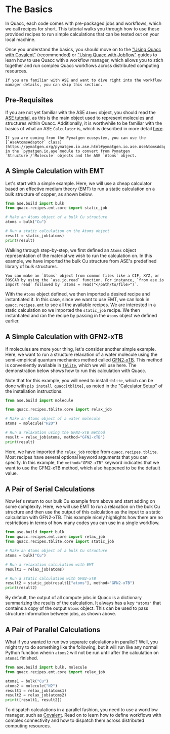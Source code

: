 # The Basics

In Quacc, each code comes with pre-packaged jobs and workflows, which we call recipes for short. This tutorial walks you through how to use these provided recipes to run simple calculations that can be tested out on your local machine.

Once you understand the basics, you should move on to the ["Using Quacc with Covalent"](covalent.md) (recommended) or ["Using Quacc with Jobflow"](advanced/jobflow.md) guides to learn how to use Quacc with a workflow manager, which allows you to stich together and run complex Quacc workflows across distributed computing resources.

```{note}
If you are familiar with ASE and want to dive right into the workflow manager details, you can skip this section.
```

## Pre-Requisites

If you are not yet familiar with the ASE `Atoms` object, you should read the [ASE tutorial](https://wiki.fysik.dtu.dk/ase/ase/atoms.html), as this is the main object used to represent molecules and structures within Quacc. Additionally, it is worthwhile to be familiar with the basics of what an ASE `Calculator` is, which is described in more detail [here](https://wiki.fysik.dtu.dk/ase/ase/calculators/calculators.html).

```{hint}
If you are coming from the Pymatgen ecosystem, you can use the [`AseAtomsAdaptor` class](https://pymatgen.org/pymatgen.io.ase.html#pymatgen.io.ase.AseAtomsAdaptor) in the `pymatgen.io.ase`module to convert from Pymatgen `Structure`/`Molecule` objects and the ASE `Atoms` object.
```

## A Simple Calculation with EMT

Let's start with a simple example. Here, we will use a cheap calculator based on effective medium theory (EMT) to run a static calculation on a bulk structure of copper, as shown below.

```python
from ase.build import bulk
from quacc.recipes.emt.core import static_job

# Make an Atoms object of a bulk Cu structure
atoms = bulk("Cu")

# Run a static calculation on the Atoms object
result = static_job(atoms)
print(result)
```

Walking through step-by-step, we first defined an `Atoms` object representation of the material we wish to run the calculation on. In this example, we have imported the bulk Cu structure from ASE's predefined library of bulk structures.

```{hint}
You can make an `Atoms` object from common files like a CIF, XYZ, or POSCAR by using the `ase.io.read` function. For instance, `from ase.io import read` followed by `atoms = read("</path/to/file>")`.
```

With the `Atoms` object defined, we then imported a desired recipe and instantiated it. In this case, since we want to use EMT, we can look in `quacc.recipes.emt` to see all the available recipes. We are interested in a static calculation so we imported the `static_job` recipe. We then instantiated and ran the recipe by passing in the `Atoms` object we defined earlier.

## A Simple Calculation with GFN2-xTB

If molecules are more your thing, let's consider another simple example. Here, we want to run a structure relaxation of a water molecule using the semi-empirical quantum mechanics method called [GFN2-xTB](https://doi.org/10.1021/acs.jctc.8b01176). This method is conveniently available in [`tblite`](https://github.com/tblite/tblite), which we will use here. The demonstration below shows how to run this calculation with Quacc.

Note that for this example, you will need to install `tblite`, which can be done with `pip install quacc[tblite]`, as noted in the ["Calculator Setup"](../install/codes.md) of the installation instructions.

```python
from ase.build import molecule

from quacc.recipes.tblite.core import relax_job

# Make an Atoms object of a water molecule
atoms = molecule("H2O")

# Run a relaxation using the GFN2-xTB method
result = relax_job(atoms, method="GFN2-xTB")
print(result)
```

Here, we have imported the `relax_job` recipe from `quacc.recipes.tblite`. Most recipes have several optional keyword arguments that you can specify. In this example, the `method="GFN2-xTB"` keyword indicates that we want to use the GFN2-xTB method, which also happened to be the default value.

## A Pair of Serial Calculations

Now let's return to our bulk Cu example from above and start adding on some complexity. Here, we will use EMT to run a relaxation on the bulk Cu structure and then use the output of this calculation as the input to a static calculation with GFN2-xTB. This example nicely highlights how there are no restrictions in terms of how many codes you can use in a single workflow.

```python
from ase.build import bulk
from quacc.recipes.emt.core import relax_job
from quacc.recipes.tblite.core import static_job

# Make an Atoms object of a bulk Cu structure
atoms = bulk("Cu")

# Run a relaxation calculation with EMT
result1 = relax_job(atoms)

# Run a static calculation with GFN2-xTB
result2 = static_job(result1["atoms"], method="GFN2-xTB")
print(result2)
```

By default, the output of all compute jobs in Quacc is a dictionary summarizing the results of the calculation. It always has a key `"atoms"` that contains a copy of the output `Atoms` object. This can be used to pass structure information between jobs, as shown above.

## A Pair of Parallel Calculations

What if you wanted to run two separate calculations in parallel? Well, you might try to do something like the following, but it will run like any normal Python function wherin `atoms2` will not be run until after the calculation on `atoms1` finished.

```python
from ase.build import bulk, molecule
from quacc.recipes.emt.core import relax_job

atoms1 = bulk("Cu")
atoms2 = molecule("N2")
result1 = relax_job(atoms1)
result2 = relax_job(atoms2)
print([result1, result2])
```

To dispatch calculations in a parallel fashion, you need to use a workflow manager, such as [Covalent](covalent.md). Read on to learn how to define workflows with complex connectivity and how to dispatch them across distributed computing resources.
